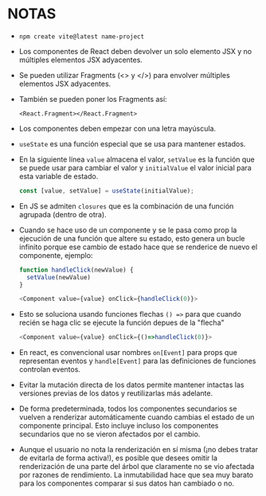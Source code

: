 # NOTAS

- `npm create vite@latest name-project`
- Los componentes de React deben devolver un solo elemento JSX y no múltiples elementos JSX adyacentes.
- Se pueden utilizar Fragments (<> y </>) para envolver múltiples elementos JSX adyacentes.
- También se pueden poner los Fragments así:
  ```
  <React.Fragment></React.Fragment>
  ```
- Los componentes deben empezar con una letra mayúscula.
- `useState` es una función especial que se usa para mantener estados.

- En la siguiente línea `value` almacena el valor, `setValue` es la función que se puede usar para cambiar el valor y `initialValue` el valor inicial para esta variable de estado.

  ```javascript
  const [value, setValue] = useState(initialValue);
  ```

- En JS se admiten `closures` que es la combinación de una función agrupada (dentro de otra).

- Cuando se hace uso de un componente y se le pasa como prop la ejecución de una función que altere su estado, esto genera un bucle infinito porque ese cambio de estado hace que se renderice de nuevo el componente, ejemplo:

  ```javascript
  function handleClick(newValue) {
    setValue(newValue)
  }

  <Component value={value} onClick={handleClick(0)}>
  ```

- Esto se soluciona usando funciones flechas `() =>` para que cuando recién se haga clic se ejecute la función depues de la "flecha"

  ```javascript
  <Component value={value} onClick={()=>handleClick(0)}>
  ```

- En react, es convencional usar nombres `on[Event]` para props que representan eventos y `handle[Event]` para las definiciones de funciones controlan eventos.

- Evitar la mutación directa de los datos permite mantener intactas las versiones previas de los datos y reutilizarlas más adelante.

- De forma predeterminada, todos los componentes secundarios se vuelven a renderizar automáticamente cuando cambias el estado de un componente principal. Esto incluye incluso los componentes secundarios que no se vieron afectados por el cambio.
- Aunque el usuario no nota la renderización en sí misma (¡no debes tratar de evitarla de forma activa!), es posible que desees omitir la renderización de una parte del árbol que claramente no se vio afectada por razones de rendimiento. La inmutabilidad hace que sea muy barato para los componentes comparar si sus datos han cambiado o no.
